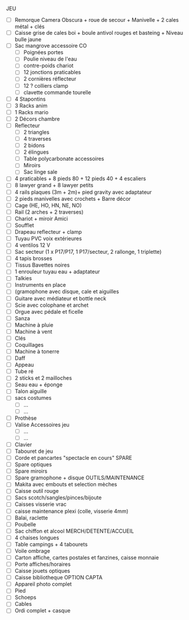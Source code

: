 JEU
 - [ ] Remorque Camera Obscura + roue de secour + Manivelle + 2 cales métal + clés
 - [ ] Caisse grise de cales boi + boule antivol rouges et basteing + Niveau bulle jaune
 - [ ] Sac mangrove accessoire CO
   - [ ] Poignées portes
   - [ ] Poulie niveau de l'eau
   - [ ] contre-poids chariot
   - [ ] 12 jonctions praticables
   - [ ] 2 cornières réflecteur
   - [ ] 12 ? colliers clamp
   - [ ] clavette commande tourelle
 - [ ] 4 Stapontins
 - [ ] 3 Racks anim
 - [ ] 1 Racks mario
 - [ ] 2 Décors chambre
 - [ ] Reflecteur
   - [ ] 2 triangles
   - [ ] 4 traverses
   - [ ] 2 bidons
   - [ ] 2 élingues
   - [ ] Table polycarbonate accessoires
   - [ ] Miroirs
   - [ ] Sac linge sale
 - [ ] 4 praticables + 8 pieds 80 + 12 pieds 40 + 4 escaliers
 - [ ] 8 lawyer grand + 8 lawyer petits
 - [ ] 4 rails plaques (3m + 2m)+ pied gravity avec adaptateur
 - [ ] 2 pieds manivelles avec crochets + Barre décor
 - [ ] Cage (HE, HO, HN, NE, NO)
 - [ ] Rail (2 arches + 2 traverses)
 - [ ] Chariot + miroir Amici
 - [ ] Soufflet
 - [ ] Drapeau reflecteur + clamp
 - [ ] Tuyau PVC voix extérieures
 - [ ] 4 ventilos 12 V
 - [ ] Sac secteur (1 x P17/P17, 1 P17/secteur, 2 rallonge, 1 triplette)
 - [ ] 4 tapis brosses
 - [ ] Tissus Bavettes noires
 - [ ] 1 enrouleur tuyau eau + adaptateur
 - [ ] Talkies
 - [ ]  Instruments en place
   - [ ]  (gramophone avec disque, cale et aiguilles
   - [ ]  Guitare avec médiateur et bottle neck
   - [ ]  Scie avec colophane et archet
   - [ ]  Orgue avec pédale et ficelle
   - [ ]  Sanza
   - [ ]  Machine à pluie
   - [ ]  Machine à vent
   - [ ]  Clés
   - [ ]  Coquillages
   - [ ]  Machine à tonerre
   - [ ]  Daff
   - [ ]  Appeau
   - [ ]  Tube ré
   - [ ]  2 sticks et 2 mailloches
   - [ ]  Seau eau + éponge
   - [ ]  Talon aiguille
 - [ ] sacs costumes
   - [ ] ...
   - [ ] ...
 - [ ] Prothèse
 - [ ] Valise Accessoires jeu
   - [ ] ...
   - [ ] ...
 - [ ] Clavier
 - [ ] Tabouret de jeu
 - [ ] Corde et pancartes "spectacle en cours"
SPARE
 - [ ] Spare optiques
 - [ ] Spare miroirs
 - [ ] Spare gramophone + disque
OUTILS/MAINTENANCE
 - [ ] Makita avec embouts et selection mèches
 - [ ] Caisse outil rouge
 - [ ] Sacs scotch/sangles/pinces/bijoute
 - [ ] Caisses visserie vrac
 - [ ] caisse maintenance plexi (colle, visserie 4mm)
 - [ ] Balai, raclette
 - [ ] Poubelle
 - [ ] Sac chiffon et alcool
MERCH/DETENTE/ACCUEIL
 - [ ] 4 chaises longues
 - [ ] Table campings + 4 tabourets
 - [ ] Voile ombrage
 - [ ] Carton affiche, cartes postales et fanzines, caisse monnaie
 - [ ] Porte affiches/horaires
 - [ ] Caisse jouets optiques
 - [ ] Caisse bibliotheque
OPTION CAPTA
- [ ] Appareil photo complet
- [ ] Pied
- [ ] Schoeps
- [ ] Cables
- [ ] Ordi complet + casque
